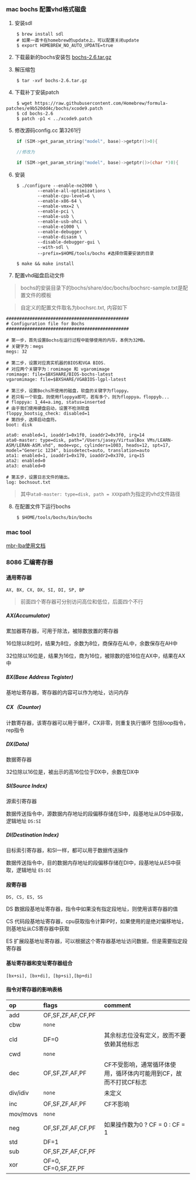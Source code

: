 ### mac bochs 配置vhd格式磁盘
1. 安装sdl

```shell
    $ brew install sdl
    # 如果一直卡在homebrew的update上，可以配置关闭update
    $ export HOMEBREW_NO_AUTO_UPDATE=true
```

2. 下载最新的bochs安装包 [bochs-2.6.tar.gz](https://sourceforge.net/projects/bochs/files/bochs/)

3. 解压缩包

```shell
    $ tar -xvf bochs-2.6.tar.gz
```

4. 下载补丁安装patch

```shell
    $ wget https://raw.githubusercontent.com/Homebrew/formula-patches/e9b520dd4c/bochs/xcode9.patch
    $ cd bochs-2.6
    $ patch -p1 < ../xcode9.patch
```

5. 修改源码config.cc 第3261行

```c
    if (SIM->get_param_string("model", base)->getptr()>0){

    //修改为

    if (SIM->get_param_string("model", base)->getptr()>(char *)0){
```

6. 安装

```shell
    $ ./configure --enable-ne2000 \
            --enable-all-optimizations \
            --enable-cpu-level=6 \
            --enable-x86-64 \
            --enable-vmx=2 \
            --enable-pci \
            --enable-usb \
            --enable-usb-ohci \
            --enable-e1000 \
            --enable-debugger \
            --enable-disasm \
            --disable-debugger-gui \
            --with-sdl \
            --prefix=$HOME/tools/bochs #选择你需要安装的目录
    
    $ make && make install
```

7. 配置vhd磁盘启动文件

> bochs的安装目录下的bochs/share/doc/bochs/bochsrc-sample.txt是配置文件的模板

> 自定义的配置文件取名为bochsrc.txt, 内容如下

```
###############################################
# Configuration file for Bochs
###############################################
 
# 第一步，首先设置Bochs在运行过程中能够使用的内存，本例为32MB。
# 关键字为：megs
megs: 32
 
# 第二步，设置对应真实机器的BIOS和VGA BIOS.
# 对应两个关键字为：romimage 和 vgaromimage
romimage: file=$BXSHARE/BIOS-bochs-latest
vgaromimage: file=$BXSHARE/VGABIOS-lgpl-latest
 
# 第三步，设置Bochs所使用的磁盘，软盘的关键字为floppy。
# 若只有一个软盘，则使用floppya即可，若有多个，则为floppya，floppyb...
# floppya: 1_44=a.img, status=inserted
# 由于我们使用硬盘启动，设置不检测软盘
floppy_bootsig_check: disabled=1
# 第四步，选择启动盘符。
boot: disk

ata0: enabled=1, ioaddr1=0x1f0, ioaddr2=0x3f0, irq=14
ata0-master: type=disk, path="/Users/jasey/VirtualBox VMs/LEARN-ASM/LERAN-ASM.vhd", mode=vpc, cylinders=1003, heads=12, spt=17, model="Generic 1234", biosdetect=auto, translation=auto
ata1: enabled=1, ioaddr1=0x170, ioaddr2=0x370, irq=15
ata2: enabled=0
ata3: enabled=0
 
# 第五步，设置日志文件的输出。
log: bochsout.txt

```

> 其中`ata0-master: type=disk, path = XXX`path为指定的vhd文件路径

8. 在配置文件下运行bochs

```shell 
    $ $HOME/tools/bochs/bin/bochs
```

### mac tool

[mbr-lba使用文档](https://github.com/Jasey/c-tools)

### 8086 汇编寄存器

#### 通用寄存器
`AX, BX, CX, DX, SI, DI, SP, BP`

> 前面四个寄存器可分别访问高位和低位，后面四个不行

##### AX(Accumulator)
累加器寄存器，可用于除法，被除数放置的寄存器

16位除以8位时，结果为8位，余数为8位，商保存在AL中，余数保存在AH中

32位除以16位是，结果为16位，商为16位，被除数的低16位在AX中，结果在AX中

##### BX(Base Address Tegister)
基地址寄存器，寄存器的内容可以作为地址，访问内存

##### CX（Countor)
计数寄存器，该寄存器可以用于循环，CX非零，则重复执行循环
包括loop指令，rep指令

##### DX(Data)
数据寄存器

32位除以16位是，被出示的高16位位于DX中，余数在DX中

##### SI(Source Index)
源索引寄存器

数据传送指令中，源数据内存地址的段偏移存储在SI中，段基地址从DS中获取，逻辑地址 `DS:SI`

##### DI(Destination Index)
目标索引寄存器，和SI一样，都可以用于数据传送操作

数据传送指令中，目的数据内存地址的段偏移存储在DI中，段基地址从ES中获取，逻辑地址 `ES:DI`



#### 段寄存器
`DS, CS, ES, SS`

DS 数据段基地址寄存器，指令中如果没有指定段地址，则使用该寄存器的值

CS 代码段基地址寄存器，cpu获取指令计算IP时，如果使用的是绝对偏移地址，则基地址从CS寄存器中获取

ES 扩展段基地址寄存器，可以根据这个寄存器基地址访问数据，但是需要指定段寄存器

#### 基址寄存器和变址寄存器组合

`[bx+si], [bx+di], [bp+si],[bp+di]`

#### 指令对寄存器的影响表格

| op | flags | comment |
|:---|:-------------------|:-------------------------------------------------|
| add | OF,SF,ZF,AF,CF,PF | |
| cbw | `none` | |
| cld | DF=0 | 其余标志位没有定义，故而不要依赖其他标志 |
| cwd | `none` | |
| dec | OF,SF,ZF,AF,PF | CF不受影响，通常循环体使用，循环体内可能用到CF，故而不打扰CF标志 |
| div/idiv | `none` | 未定义 |
| inc | OF,SF,ZF,AF,PF | CF不影响 |
| mov/movs | `none` | |
| neg | OF,SF,ZF,AF,CF,PF | 如果操作数为0 ? CF = 0 : CF = 1 |
| std | DF=1 | |
| sub | OF,SF,ZF,AF,CF,PF | |
| xor | OF=0, CF=0,SF,ZF,PF| |
